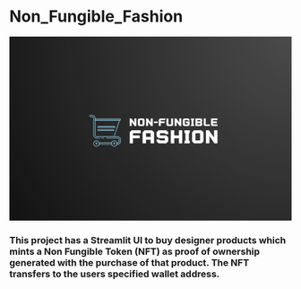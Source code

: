 # Non_Fungible_Fashion

!['NFF Header image'](./Resources/Images/NFF_header.png)


### This project has a Streamlit UI to buy designer products which mints a Non Fungible Token (NFT) as proof of ownership generated with the purchase of that product. The NFT transfers to the users specified wallet address.
